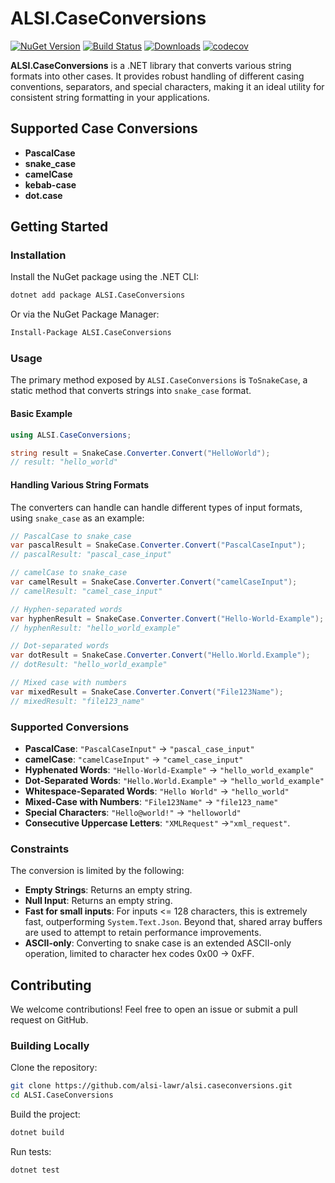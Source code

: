 # ALSI.CaseConversions

[![NuGet Version](https://img.shields.io/nuget/v/ALSI.CaseConversions.svg?style=flat)](https://www.nuget.org/packages/ALSI.CaseConversions/)
[![Build Status](https://github.com/alsi-lawr/alsi.caseconversions/actions/workflows/deploy-nuget.yml/badge.svg)](https://github.com/alsi-lawr/ALSI.CaseConversions/actions)
[![Downloads](https://img.shields.io/nuget/dt/ALSI.CaseConversions.svg?logo=nuget&logoSize=auto)](https://www.nuget.org/packages/ALSI.CaseConversions)
[![codecov](https://codecov.io/gh/alsi-lawr/alsi.caseconversions/graph/badge.svg)](https://codecov.io/gh/alsi-lawr/alsi.caseconversions)

**ALSI.CaseConversions** is a .NET library that converts various string formats into other cases. It provides robust handling of different casing conventions, separators, and special characters, making it an ideal utility for consistent string formatting in your applications.

## Supported Case Conversions

- **PascalCase**
- **snake_case**
- **camelCase**
- **kebab-case**
- **dot.case**

## Getting Started

### Installation

Install the NuGet package using the .NET CLI:

```bash
dotnet add package ALSI.CaseConversions
```

Or via the NuGet Package Manager:

```bash
Install-Package ALSI.CaseConversions
```

### Usage

The primary method exposed by `ALSI.CaseConversions` is `ToSnakeCase`, a static method that converts strings into `snake_case` format.

#### Basic Example

```csharp
using ALSI.CaseConversions;

string result = SnakeCase.Converter.Convert("HelloWorld");
// result: "hello_world"
```

#### Handling Various String Formats

The converters can handle can handle different types of input formats, using `snake_case` as an example:

```csharp
// PascalCase to snake_case
var pascalResult = SnakeCase.Converter.Convert("PascalCaseInput");
// pascalResult: "pascal_case_input"

// camelCase to snake_case
var camelResult = SnakeCase.Converter.Convert("camelCaseInput");
// camelResult: "camel_case_input"

// Hyphen-separated words
var hyphenResult = SnakeCase.Converter.Convert("Hello-World-Example");
// hyphenResult: "hello_world_example"

// Dot-separated words
var dotResult = SnakeCase.Converter.Convert("Hello.World.Example");
// dotResult: "hello_world_example"

// Mixed case with numbers
var mixedResult = SnakeCase.Converter.Convert("File123Name");
// mixedResult: "file123_name"
```

### Supported Conversions

- **PascalCase**: `"PascalCaseInput"` → `"pascal_case_input"`
- **camelCase**: `"camelCaseInput"` → `"camel_case_input"`
- **Hyphenated Words**: `"Hello-World-Example"` → `"hello_world_example"`
- **Dot-Separated Words**: `"Hello.World.Example"` → `"hello_world_example"`
- **Whitespace-Separated Words**: `"Hello World"` → `"hello_world"`
- **Mixed-Case with Numbers**: `"File123Name"` → `"file123_name"`
- **Special Characters**: `"Hello@world!"` → `"helloworld"`
- **Consecutive Uppercase Letters**: `"XMLRequest"` →`"xml_request"`.

### Constraints

The conversion is limited by the following:

- **Empty Strings**: Returns an empty string.
- **Null Input**: Returns an empty string.
- **Fast for small inputs**: For inputs <= 128 characters, this is extremely fast, outperforming `System.Text.Json`. Beyond that, shared array buffers are used to attempt to retain performance improvements.
- **ASCII-only**: Converting to snake case is an extended ASCII-only operation, limited to character hex codes 0x00 -> 0xFF.

## Contributing

We welcome contributions! Feel free to open an issue or submit a pull request on GitHub.

### Building Locally

Clone the repository:

```bash
git clone https://github.com/alsi-lawr/alsi.caseconversions.git
cd ALSI.CaseConversions
```

Build the project:

```bash
dotnet build
```

Run tests:

```bash
dotnet test
```
